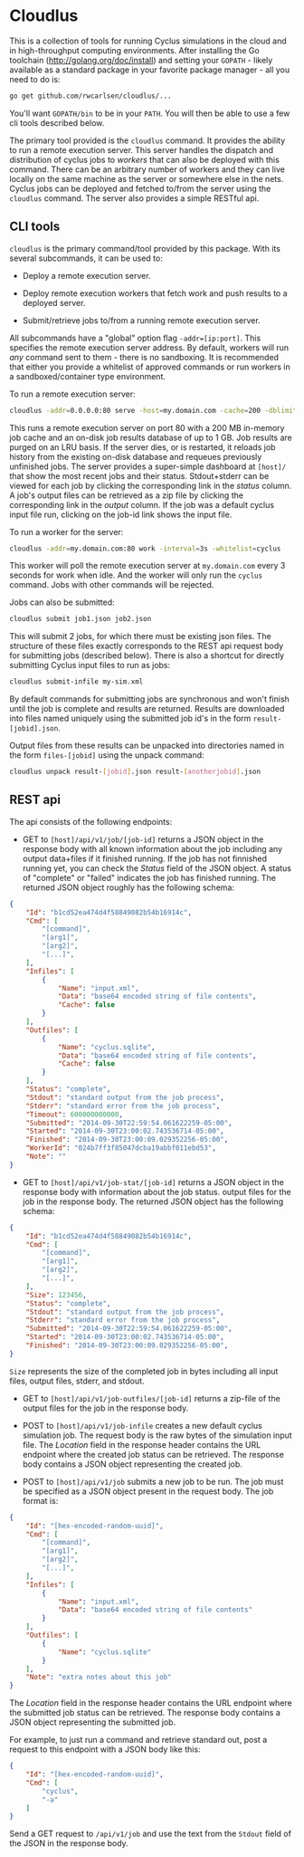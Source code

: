 
Cloudlus
=========

This is a collection of tools for running Cyclus simulations in the cloud and
in high-throughput computing environments.  After installing the Go toolchain
(http://golang.org/doc/install) and setting your `GOPATH` - likely available
as a standard package in your favorite package manager - all you need to do
is:

```bash
go get github.com/rwcarlsen/cloudlus/...
```

You'll want `GOPATH/bin` to be in your `PATH`. You will then be able to use a
few cli tools described below.

The primary tool provided is the `cloudlus` command. It provides the ability
to run a remote execution server.  This server handles the dispatch and
distribution of cyclus jobs to *workers* that can also be deployed with this
command.  There can be an arbitrary number of workers and they can live
locally on the same machine as the server or somewhere else in the nets.
Cyclus jobs can be deployed and fetched to/from the server using the
`cloudlus` command.  The server also provides a simple RESTful api.

CLI tools
----------

`cloudlus` is the primary command/tool provided by this package.
With its several subcommands, it can be used to:

* Deploy a remote execution server.

* Deploy remote execution workers that fetch work and push results to a
deployed server.

* Submit/retrieve jobs to/from a running remote execution server.

All subcommands have a "global" option flag `-addr=[ip:port]`.  This
specifies the remote execution server address.  By default, workers will run
*any* command sent to them - there is no sandboxing. It is recommended that
either you provide a whitelist of approved commands or run workers in a
sandboxed/container type environment.

To run a remote execution server:

```bash
cloudlus -addr=0.0.0.0:80 serve -host=my.domain.com -cache=200 -dblimit=1000
```

This runs a remote execution server on port 80 with a 200 MB in-memory job
cache and an on-disk job results database of up to 1 GB.  Job results are
purged on an LRU basis.  If the server dies, or is restarted, it reloads job
history from the existing on-disk database and requeues previously unfinished
jobs.  The server provides a super-simple dashboard at `[host]/` that show the
most recent jobs and their status.  Stdout+stderr can be viewed for each job
by clicking the corresponding link in the *status* column.  A job's output
files can be retrieved as a zip file by clicking the corresponding link in the
*output* column.  If the job was a default cyclus input file run, clicking on
the job-id link shows the input file.

To run a worker for the server:

```bash
cloudlus -addr=my.domain.com:80 work -interval=3s -whitelist=cyclus
```

This worker will poll the remote execution server at `my.domain.com` every 3
seconds for work when idle.  And the worker will only run the `cyclus`
command. Jobs with other commands will be rejected.

Jobs can also be submitted:

```bash
cloudlus submit job1.json job2.json
```

This will submit 2 jobs, for which there must be existing json files.  The
structure of these files exactly corresponds to the REST api request body for
submitting jobs (described below).  There is also a shortcut for directly
submitting Cyclus input files to run as jobs:

```bash
cloudlus submit-infile my-sim.xml
```

By default commands for submitting jobs are synchronous and won't finish until
the job is complete and results are returned.  Results are downloaded into
files named uniquely using the submitted job id's in the form
`result-[jobid].json`.

Output files from these results can be unpacked into directories named in the
form `files-[jobid]` using the unpack command:

```bash
cloudlus unpack result-[jobid].json result-[anotherjobid].json
```

REST api
----------

The api consists of the following endpoints:

* GET to `[host]/api/v1/job/[job-id]` returns a JSON object in the response
  body with all known information about the job including any output
  data+files if it finished running.  If the job has not finnished running
  yet, you can check the *Status* field of the JSON object.  A status of
  "complete" or "failed" indicates the job has finished running.  The returned
  JSON object roughly has the following schema:

```json
{
    "Id": "b1cd52ea474d4f58849082b54b16914c",
    "Cmd": [
        "[command]",
        "[arg1]",
        "[arg2]",
        "[...]",
    ],
    "Infiles": [
        {
            "Name": "input.xml",
            "Data": "base64 encoded string of file contents",
            "Cache": false
        }
    ],
    "Outfiles": [
        {
            "Name": "cyclus.sqlite",
            "Data": "base64 encoded string of file contents",
            "Cache": false
        }
    ],
    "Status": "complete",
    "Stdout": "standard output from the job process",
    "Stderr": "standard error from the job process",
    "Timeout": 600000000000,
    "Submitted": "2014-09-30T22:59:54.061622259-05:00",
    "Started": "2014-09-30T23:00:02.743536714-05:00",
    "Finished": "2014-09-30T23:00:09.029352256-05:00",
    "WorkerId": "024b7ff3f85047dcba19abbf011ebd53",
    "Note": ""
}
```

* GET to `[host]/api/v1/job-stat/[job-id]` returns a JSON object in the
  response body with information about the job status.
  output files for the job in the response body.  The returned JSON object has
  the following schema:

```json
{
    "Id": "b1cd52ea474d4f58849082b54b16914c",
    "Cmd": [
        "[command]",
        "[arg1]",
        "[arg2]",
        "[...]",
    ],
    "Size": 123456,
    "Status": "complete",
    "Stdout": "standard output from the job process",
    "Stderr": "standard error from the job process",
    "Submitted": "2014-09-30T22:59:54.061622259-05:00",
    "Started": "2014-09-30T23:00:02.743536714-05:00",
    "Finished": "2014-09-30T23:00:09.029352256-05:00",
}
```

  `Size` represents the size of the completed job in bytes including all input
  files, output files, stderr, and stdout.

* GET to `[host]/api/v1/job-outfiles/[job-id]` returns a zip-file of the
  output files for the job in the response body.

* POST to `[host]/api/v1/job-infile` creates a new default cyclus simulation
  job.  The request body is the raw bytes of the simulation input file. The
  *Location* field in the response header contains the URL endpoint where the
  created job status can be retrieved.  The response body contains a JSON
  object representing the created job.

* POST to `[host]/api/v1/job` submits a new job to be run.  The job must be
  specified as a JSON object present in the request body.  The job format is:

```json
{
    "Id": "[hex-encoded-random-uuid]",
    "Cmd": [
        "[command]",
        "[arg1]",
        "[arg2]",
        "[...]",
    ],
    "Infiles": [
        {
            "Name": "input.xml",
            "Data": "base64 encoded string of file contents"
        }
    ],
    "Outfiles": [
        {
            "Name": "cyclus.sqlite"
        }
    ],
    "Note": "extra notes about this job"
}
```

 The *Location* field in the response header contains the URL endpoint where
 the submitted job status can be retrieved.  The response body contains a JSON
 object representing the submitted job.

 For example, to just run a command and retrieve standard out, post a request
 to this endpoint with a JSON body like this:

```json
{
    "Id": "[hex-encoded-random-uuid]",
    "Cmd": [
        "cyclus",
        "-a"
    ]
}
```

 Send a GET request to `/api/v1/job` and use the text from the `Stdout` field
 of the JSON in the response body.
